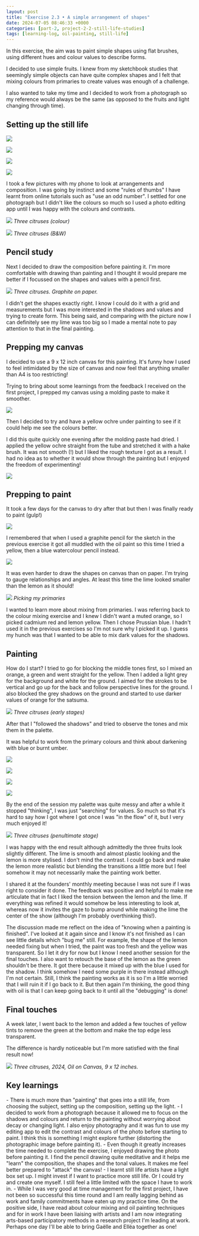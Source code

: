 ```yaml
---
layout: post
title: "Exercise 2.3 • A simple arrangement of shapes"
date: 2024-07-05 08:46:33 +0000
categories: [part-2, project-2-2-still-life-studies]
tags: [learning-log, oil-painting, still-life]
---
```


In this exercise, the aim was to paint simple shapes using flat brushes, using different hues and colour values to describe forms.

<!-- /wp:paragraph --><!-- wp:paragraph -->

I decided to use simple fruits. I knew from my sketchbook studies that seemingly simple objects can have quite complex shapes and I felt that mixing colours from primaries to create values was enough of a challenge.

<!-- /wp:paragraph --><!-- wp:paragraph -->

I also wanted to take my time and I decided to work from a photograph so my reference would always be the same (as opposed to the fruits and light changing through time).

<!-- /wp:paragraph --><!-- wp:heading {"className":"wp-block-heading"} -->
## Setting up the still life 
<!-- /wp:heading --><!-- wp:gallery {"linkTo":"none"} -->
<!-- wp:image {"id":865} -->
![](https://spaces.oca.ac.uk/gaellelog/wp-content/uploads/sites/5355/2024/06/img_4981.jpg)
<!-- /wp:image --><!-- wp:image {"id":863} -->
![](https://spaces.oca.ac.uk/gaellelog/wp-content/uploads/sites/5355/2024/06/img_4978.jpg)
<!-- /wp:image --><!-- wp:image {"id":862,"linkDestination":"none"} -->
![](https://spaces.oca.ac.uk/gaellelog/wp-content/uploads/sites/5355/2024/06/img_4976.jpg)
<!-- /wp:image --><!-- wp:image {"id":864} -->
![](https://spaces.oca.ac.uk/gaellelog/wp-content/uploads/sites/5355/2024/06/img_4974.jpg)
<!-- /wp:image -->
<!-- /wp:gallery --><!-- wp:paragraph -->

I took a few pictures with my phone to look at arrangements and composition. I was going by instinct and some "rules of thumbs" I have learnt from online tutorials such as "use an odd number". I settled for one photograph but I didn't like the colours so much so I used a photo editing app until I was happy with the colours and contrasts.

<!-- /wp:paragraph --><!-- wp:image {"id":867,"sizeSlug":"large"} -->
![](https://spaces.oca.ac.uk/gaellelog/wp-content/uploads/sites/5355/2024/06/img_0095-1.png)
_Three citruses (colour)_
<!-- /wp:image --><!-- wp:group {"layout":{"type":"flex","flexWrap":"nowrap"}} -->
<!-- wp:image {"id":866,"sizeSlug":"large"} -->
![](https://spaces.oca.ac.uk/gaellelog/wp-content/uploads/sites/5355/2024/06/img_4982_jpg-1.jpg)
_Three citruses (B&W)_
<!-- /wp:image -->
<!-- /wp:group --><!-- wp:heading {"className":"wp-block-heading"} -->
## Pencil study
<!-- /wp:heading --><!-- wp:paragraph -->

Next I decided to draw the composition before painting it. I'm more comfortable with drawing than painting and I thought it would prepare me better if I focussed on the shapes and values with a pencil first.

<!-- /wp:paragraph --><!-- wp:image {"id":868,"sizeSlug":"large","linkDestination":"media"} -->
[![](https://spaces.oca.ac.uk/gaellelog/wp-content/uploads/sites/5355/2024/06/2024-06-03_083550-1.jpg)](https://spaces.oca.ac.uk/gaellelog/wp-content/uploads/sites/5355/2024/06/2024-06-03_083550-1.jpg)
_Three citruses. Graphite on paper._
<!-- /wp:image --><!-- wp:paragraph -->

I didn't get the shapes exactly right. I know I could do it with a grid and measurements but I was more interested in the shadows and values and trying to create form. This being said, and comparing with the picture now I can definitely see my lime was too big so I made a mental note to pay attention to that in the final painting.

<!-- /wp:paragraph --><!-- wp:heading {"className":"wp-block-heading"} -->
## Prepping my canvas
<!-- /wp:heading --><!-- wp:paragraph -->

I decided to use a 9 x 12 inch canvas for this painting. It's funny how I used to feel intimidated by the size of canvas and now feel that anything smaller than A4 is too restricting!

<!-- /wp:paragraph --><!-- wp:paragraph -->

Trying to bring about some learnings from the feedback I received on the first project, I prepped my canvas using a molding paste to make it smoother.

<!-- /wp:paragraph --><!-- wp:image {"id":869,"sizeSlug":"large"} -->
![](https://spaces.oca.ac.uk/gaellelog/wp-content/uploads/sites/5355/2024/06/img_4988.jpg)
<!-- /wp:image --><!-- wp:paragraph -->

Then I decided to try and have a yellow ochre under painting to see if it could help me see the colours better.

<!-- /wp:paragraph --><!-- wp:paragraph -->

I did this quite quickly one evening after the molding paste had dried. I applied the yellow ochre straight from the tube and stretched it with a hake brush. It was not smooth (!) but I liked the rough texture I got as a result. I had no idea as to whether it would show through the painting but I enjoyed the freedom of experimenting!

<!-- /wp:paragraph --><!-- wp:image {"id":870,"sizeSlug":"large","linkDestination":"media"} -->
[![](https://spaces.oca.ac.uk/gaellelog/wp-content/uploads/sites/5355/2024/06/img_4990.jpg)](https://spaces.oca.ac.uk/gaellelog/wp-content/uploads/sites/5355/2024/06/img_4990.jpg)
<!-- /wp:image --><!-- wp:heading {"className":"wp-block-heading"} -->
## Prepping to paint
<!-- /wp:heading --><!-- wp:paragraph -->

It took a few days for the canvas to dry after that but then I was finally ready to paint (gulp!)

<!-- /wp:paragraph --><!-- wp:image {"id":871,"sizeSlug":"large"} -->
![](https://spaces.oca.ac.uk/gaellelog/wp-content/uploads/sites/5355/2024/06/img_5007.jpg)
<!-- /wp:image --><!-- wp:paragraph -->

I remembered that when I used a graphite pencil for the sketch in the previous exercise it got all muddled with the oil paint so this time I tried a yellow, then a blue watercolour pencil instead.

<!-- /wp:paragraph --><!-- wp:image {"id":872,"sizeSlug":"large"} -->
![](https://spaces.oca.ac.uk/gaellelog/wp-content/uploads/sites/5355/2024/06/img_5009.jpg)
<!-- /wp:image --><!-- wp:paragraph -->

It was even harder to draw the shapes on canvas than on paper. I'm trying to gauge relationships and angles. At least this time the lime looked smaller than the lemon as it should!

<!-- /wp:paragraph --><!-- wp:image {"id":873,"sizeSlug":"large"} -->
![](https://spaces.oca.ac.uk/gaellelog/wp-content/uploads/sites/5355/2024/06/img_5006.jpg)
_Picking my primaries_
<!-- /wp:image --><!-- wp:paragraph -->

I wanted to learn more about mixing from primaries. I was referring back to the colour mixing exercise and I knew I didn't want a muted orange, so I picked cadmium red and lemon yellow. Then I chose Prussian blue. I hadn't used it in the previous exercises so I'm not sure why I picked it up. I guess my hunch was that I wanted to be able to mix dark values for the shadows.

<!-- /wp:paragraph --><!-- wp:heading {"className":"wp-block-heading"} -->
## Painting 
<!-- /wp:heading --><!-- wp:paragraph -->

How do I start? I tried to go for blocking the middle tones first, so I mixed an orange, a green and went straight for the yellow. Then I added a light grey for the background and white for the ground. I aimed for the strokes to be vertical and go up for the back and follow perspective lines for the ground. I also blocked the grey shadows on the ground and started to use darker values of orange for the satsuma.

<!-- /wp:paragraph --><!-- wp:image {"id":876,"sizeSlug":"large"} -->
![](https://spaces.oca.ac.uk/gaellelog/wp-content/uploads/sites/5355/2024/06/img_5012.jpg)
_Three citruses (early stages)_
<!-- /wp:image --><!-- wp:paragraph -->

After that I "followed the shadows" and tried to observe the tones and mix them in the palette.

<!-- /wp:paragraph --><!-- wp:paragraph -->

It was helpful to work from the primary colours and think about darkening with blue or burnt umber.

<!-- /wp:paragraph --><!-- wp:gallery {"linkTo":"none"} -->
<!-- wp:image {"id":877} -->
![](https://spaces.oca.ac.uk/gaellelog/wp-content/uploads/sites/5355/2024/06/img_5027.jpg)
<!-- /wp:image --><!-- wp:image {"id":878} -->
![](https://spaces.oca.ac.uk/gaellelog/wp-content/uploads/sites/5355/2024/06/img_5026.jpg)
<!-- /wp:image --><!-- wp:image {"id":879} -->
![](https://spaces.oca.ac.uk/gaellelog/wp-content/uploads/sites/5355/2024/06/img_5028.jpg)
<!-- /wp:image --><!-- wp:image {"id":880} -->
![](https://spaces.oca.ac.uk/gaellelog/wp-content/uploads/sites/5355/2024/06/img_5025.jpg)
<!-- /wp:image -->
<!-- /wp:gallery --><!-- wp:paragraph -->

By the end of the session my palette was quite messy and after a while it stopped "thinking", I was just "searching" for values. So much so that it's hard to say how I got where I got once I was "in the flow" of it, but I very much enjoyed it!

<!-- /wp:paragraph --><!-- wp:image {"id":881,"sizeSlug":"large","linkDestination":"media"} -->
[![](https://spaces.oca.ac.uk/gaellelog/wp-content/uploads/sites/5355/2024/06/photo_2024-06-09_145352-1.jpg)](https://spaces.oca.ac.uk/gaellelog/wp-content/uploads/sites/5355/2024/06/photo_2024-06-09_145352-1.jpg)
_Three citruses (penultimate stage)_
<!-- /wp:image --><!-- wp:paragraph -->

I was happy with the end result although admittedly the three fruits look slightly different. The lime is smooth and almost plastic looking and the lemon is more stylised. I don't mind the contrast. I could go back and make the lemon more realistic but blending the transitions a little more but I feel somehow it may not necessarily make the painting work better.

<!-- /wp:paragraph --><!-- wp:paragraph -->

I shared it at the founders' monthly meeting because I was not sure if I was right to consider it done. The feedback was positive and helpful to make me articulate that in fact I liked the tension between the lemon and the lime. If everything was refined it would somehow be less interesting to look at, whereas now it invites the gaze to bump around while making the lime the center of the show (although I'm probably overthinking this!).

<!-- /wp:paragraph --><!-- wp:paragraph -->

The discussion made me reflect on the idea of "knowing when a painting is finished". I've looked at it again since and I know it's not finished as I can see little details which "bug me" still. For example, the shape of the lemon needed fixing but when I tried, the paint was too fresh and the yellow was transparent. So I let it dry for now but I know I need another session for the final touches. I also want to retouch the base of the lemon as the green shouldn't be there. It got there because it mixed up with the blue I used for the shadow. I think somehow I need some purple in there instead although I'm not certain. Still, I think the painting works as it is so I'm a little worried that I will ruin it if I go back to it. But then again I'm thinking, the good thing with oil is that I can keep going back to it until all the "debugging" is done!

<!-- /wp:paragraph --><!-- wp:heading {"className":"wp-block-heading"} -->
## Final touches 
<!-- /wp:heading --><!-- wp:paragraph -->

A week later, I went back to the lemon and added a few touches of yellow tints to remove the green at the bottom and make the top edge less transparent.

<!-- /wp:paragraph --><!-- wp:paragraph -->

The difference is hardly noticeable but I'm more satisfied with the final result now!

<!-- /wp:paragraph --><!-- wp:image {"id":883,"sizeSlug":"large","linkDestination":"media"} -->
[![](https://spaces.oca.ac.uk/gaellelog/wp-content/uploads/sites/5355/2024/06/photo_2024-06-23_183755-1.jpg)](https://spaces.oca.ac.uk/gaellelog/wp-content/uploads/sites/5355/2024/06/photo_2024-06-23_183755-1.jpg)
_Three citruses, 2024, Oil on Canvas, 9 x 12 inches._
<!-- /wp:image --><!-- wp:heading {"className":"wp-block-heading"} -->
## Key learnings
<!-- /wp:heading --><!-- wp:list {"className":"wp-block-list"} -->
<!-- wp:list-item -->- There is much more than "painting" that goes into a still life, from choosing the subject, setting up the composition, setting up the light. 
<!-- /wp:list-item --><!-- wp:list-item -->- I decided to work from a photograph because it allowed me to focus on the shadows and colours and return to the painting without worrying about decay or changing light. I also enjoy photography and it was fun to use my editing app to edit the contrast and colours of the photo before starting to paint. I think this is something I might explore further (distorting the photographic image before painting it).
<!-- /wp:list-item --><!-- wp:list-item -->- Even though it greatly increases the time needed to complete the exercise, I enjoyed drawing the photo before painting it. I find the pencil drawing quite meditative and it helps me "learn" the composition, the shapes and the tonal values. It makes me feel better prepared to "attack" the canvas!
<!-- /wp:list-item --><!-- wp:list-item -->- I learnt still life artists have a light box set up. I might invest if I want to practice more still life. Or I could try and create one myself. I still feel a little limited with the space I have to work in. 
<!-- /wp:list-item --><!-- wp:list-item -->- While I was very good at time management for the first project, I have not been so successful this time round and I am really lagging behind as work and family commitments have eaten up my practice time. On the positive side, I have read about colour mixing and oil painting techniques and for in work I have been liaising with artists and I am now integrating arts-based participatory methods in a research project I'm leading at work. Perhaps one day I'll be able to bring Gaëlle and Ellëa together as one!
<!-- /wp:list-item -->
<!-- /wp:list -->